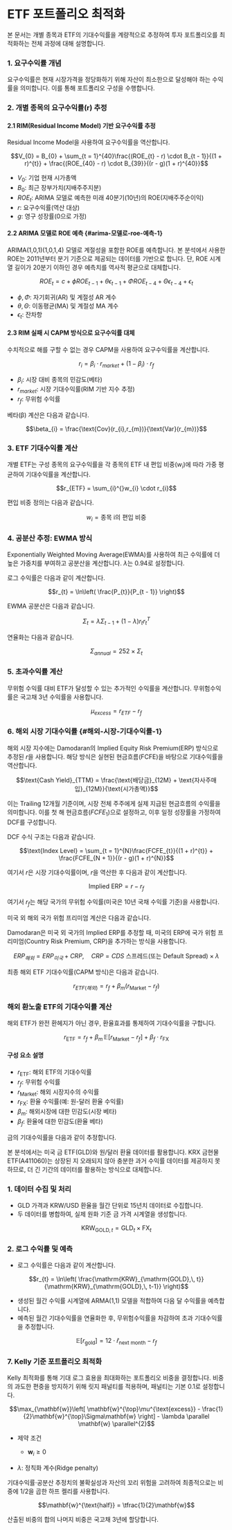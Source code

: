 # ETF 포트폴리오 최적화

본 문서는 개별 종목과 ETF의 기대수익률을 계량적으로 추정하여 투자 포트폴리오를 최적화하는 전체 과정에 대해 설명합니다.

### 1. 요구수익률 개념

요구수익률은 현재 시장가격을 정당화하기 위해 자산이 최소한으로 달성해야 하는 수익률을 의미합니다. 이를 통해 포트폴리오 구성을 수행합니다.

### 2. 개별 종목의 요구수익률(r) 추정

#### 2.1 RIM(Residual Income Model) 기반 요구수익률 추정

Residual Income Model을 사용하여 요구수익률을 역산합니다.

$$V_{0} = B_{0} + \sum_{t = 1}^{40}\frac{(ROE_{t} - r) \cdot B_{t - 1}}{(1 + r)^{t}} + \frac{(ROE_{40} - r) \cdot B_{39}}{(r - g)(1 + r)^{40}}$$

- $V_{0}$: 기업 현재 시가총액
- $B_{0}$: 최근 장부가치(지배주주지분)
- $ROE_{t}$: ARIMA 모델로 예측한 미래 40분기(10년)의 ROE(지배주주순이익)
- $r$: 요구수익률(역산 대상)
- $g$: 영구 성장률(0으로 가정)

#### 2.2 ARIMA 모델로 ROE 예측 {#arima-모델로-roe-예측-1}

ARIMA(1,0,1)(1,0,1,4) 모델로 계절성을 포함한 ROE를 예측합니다. 본 분석에서 사용한 ROE는 2011년부터 분기 기준으로 제공되는 데이터를 기반으로 합니다. 단, ROE 시계열 길이가 20분기 이하인 경우 예측치를 역사적 평균으로 대체합니다.

$$ROE_{t} = c + \phi ROE_{t - 1} + \theta\epsilon_{t - 1} + \Phi ROE_{t - 4} + \Theta\epsilon_{t - 4} + \epsilon_{t}$$

- $\phi,\Phi$: 자기회귀(AR) 및 계절성 AR 계수
- $\theta,\Theta$: 이동평균(MA) 및 계절성 MA 계수
- $\epsilon_{t}$: 잔차항

#### 2.3 RIM 실패 시 CAPM 방식으로 요구수익률 대체

수치적으로 해를 구할 수 없는 경우 CAPM을 사용하여 요구수익률을 계산합니다.

$$r_{i} = \beta_{i} \cdot r_{market} + (1 - \beta_{i}) \cdot r_{f}$$

- $\beta_{i}$: 시장 대비 종목의 민감도(베타)
- $r_{market}$: 시장 기대수익률(RIM 기반 지수 추정)
- $r_{f}$: 무위험 수익률

베타(β) 계산은 다음과 같습니다.

$$\beta_{i} = \frac{\text{Cov}(r_{i},r_{m})}{\text{Var}(r_{m})}$$

### 3. ETF 기대수익률 계산

개별 ETF는 구성 종목의 요구수익률을 각 종목의 ETF 내 편입 비중($w_{i}$)에 따라 가중 평균하여 기대수익률을 계산합니다.

$$r_{ETF} = \sum_{i}^{}w_{i} \cdot r_{i}$$

편입 비중 정의는 다음과 같습니다.

$$w_{i} = \text{종목 i의 편입 비중}$$

### 4. 공분산 추정: EWMA 방식

Exponentially Weighted Moving Average(EWMA)를 사용하여 최근 수익률에 더 높은 가중치를 부여하고 공분산을 계산합니다. $\lambda$는 0.94로 설정합니다.

로그 수익률은 다음과 같이 계산합니다.

$$r_{t} = \ln\left( \frac{P_{t}}{P_{t - 1}} \right)$$

EWMA 공분산은 다음과 같습니다.

$$\Sigma_{t} = \lambda\Sigma_{t - 1} + (1 - \lambda)r_{t}r_{t}^{T}$$

연율화는 다음과 같습니다.

$$\Sigma_{annual} = 252 \times \Sigma_{t}$$

### 5. 초과수익률 계산

무위험 수익률 대비 ETF가 달성할 수 있는 추가적인 수익률을 계산합니다. 무위험수익률은 국고채 3년 수익률을 사용합니다.

$$\mu_{excess} = r_{ETF} - r_{f}$$

### 6. 해외 시장 기대수익률 {#해외-시장-기대수익률-1}

해외 시장 지수에는 Damodaran의 Implied Equity Risk Premium(ERP) 방식으로 추정된 $r$을 사용합니다. 해당 방식은 실현된 현금흐름(FCFE)을 바탕으로 기대수익률을 역산합니다.

$$\text{Cash Yield}_{TTM} = \frac{\text{배당금}_{12M} + \text{자사주매입}_{12M}}{\text{시가총액}}$$

이는 Trailing 12개월 기준이며, 시장 전체 주주에게 실제 지급된 현금흐름의 수익률을 의미합니다. 이를 첫 해 현금흐름($FCFE_{1}$)으로 설정하고, 이후 일정 성장률을 가정하여 DCF를 구성합니다.

DCF 수식 구조는 다음과 같습니다.

$$\text{Index Level} = \sum_{t = 1}^{N}\frac{FCFE_{t}}{(1 + r)^{t}} + \frac{FCFE_{N + 1}}{(r - g)(1 + r)^{N}}$$

여기서 $r$은 시장 기대수익률이며, $r$을 역산한 후 다음과 같이 계산합니다.

$$\text{Implied ERP} = r - r_{f}$$

여기서 $r_{f}$는 해당 국가의 무위험 수익률(미국은 10년 국채 수익률 기준)을 사용합니다.

미국 외 해외 국가 위험 프리미엄 계산은 다음과 같습니다.

Damodaran은 미국 외 국가의 Implied ERP를 추정할 때, 미국의 ERP에 국가 위험 프리미엄(Country Risk Premium, CRP)을 추가하는 방식을 사용합니다.

$$ERP_{해외} = ERP_{미국} + CRP,\quad CRP = CDS\text{ 스프레드(또는 Default Spread)} \times \lambda$$

최종 해외 ETF 기대수익률(CAPM 방식)은 다음과 같습니다.

$$r_{ETF(해외)} = r_{f} + \beta_{m}(r_{\text{Market}} - r_{f})$$

### 해외 환노출 ETF의 기대수익률 계산

해외 ETF가 완전 환헤지가 아닌 경우, 환율효과를 통제하여 기대수익률을 구합니다.

$$r_{\text{ETF}} = r_{f} + \beta_{m}\, \mathbb{E}\left[r_{\text{Market}} - r_{f}\right] + \beta_{f} \cdot r_{\text{FX}}$$

#### 구성 요소 설명

- $r_{\text{ETF}}$: 해외 ETF의 기대수익률
- $r_{f}$: 무위험 수익률
- $r_{\text{Market}}$: 해외 시장지수의 수익률
- $r_{\text{FX}}$: 환율 수익률(예: 원-달러 환율 수익률)
- $\beta_{m}$: 해외시장에 대한 민감도(시장 베타)
- $\beta_{f}$: 환율에 대한 민감도(환율 베타)

금의 기대수익률을 다음과 같이 추정합니다.

본 분석에서는 미국 금 ETF(GLD)와 원/달러 환율 데이터를 활용합니다. KRX 금현물 ETF(A411060)는 상장된 지 오래되지 않아 충분한 과거 수익률 데이터를 제공하지 못하므로, 더 긴 기간의 데이터를 활용하는 방식으로 대체합니다.

### 1. 데이터 수집 및 처리

- GLD 가격과 KRW/USD 환율을 월간 단위로 15년치 데이터로 수집합니다.
- 두 데이터를 병합하여, 실제 원화 기준 금 가격 시계열을 생성합니다.

$$\mathrm{KRW}_{\mathrm{GOLD},\, t} = \mathrm{GLD}_{t} \times \mathrm{FX}_{t}$$

### 2. 로그 수익률 및 예측

- 로그 수익률은 다음과 같이 계산합니다.

$$r_{t} = \ln\left( \frac{\mathrm{KRW}_{\mathrm{GOLD},\, t}}{\mathrm{KRW}_{\mathrm{GOLD},\, t-1}} \right)$$

- 생성된 월간 수익률 시계열에 ARMA(1,1) 모델을 적합하여 다음 달 수익률을 예측합니다.
- 예측된 월간 기대수익률을 연율화한 후, 무위험수익률을 차감하여 초과 기대수익률을 추정합니다.

$$\mathbb{E}\left[r_{\text{gold}}\right] = 12 \cdot {\widehat{r}}_{\text{next month}} - r_{f}$$

### 7. Kelly 기준 포트폴리오 최적화

Kelly 최적화를 통해 기대 로그 효용을 최대화하는 포트폴리오 비중을 결정합니다. 비중의 과도한 편중을 방지하기 위해 릿지 패널티를 적용하며, 패널티는 기본 0.1로 설정합니다.

$$\max_{\mathbf{w}}\left[ \mathbf{w}^{\top}\mu^{\text{excess}} - \frac{1}{2}\mathbf{w}^{\top}\Sigma\mathbf{w} \right] - \lambda \parallel \mathbf{w} \parallel^{2}$$

- 제약 조건

  - $\mathbf{w}_{i} \geq 0$

- $\lambda$: 정칙화 계수(Ridge penalty)

기대수익률·공분산 추정치의 불확실성과 자산의 꼬리 위험을 고려하여 최종적으로는 비중에 1/2을 곱한 하프 켈리를 사용합니다.

$$\mathbf{w}^{\text{half}} = \tfrac{1}{2}\mathbf{w}$$

산출된 비중의 합의 나머지 비중은 국고채 3년에 할당합니다.

